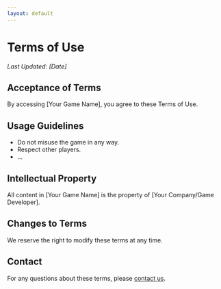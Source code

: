 ```yaml
---
layout: default
---
```


# Terms of Use

_Last Updated: [Date]_

## Acceptance of Terms

By accessing [Your Game Name], you agree to these Terms of Use.

## Usage Guidelines

- Do not misuse the game in any way.
- Respect other players.
- ...

## Intellectual Property

All content in [Your Game Name] is the property of [Your Company/Game Developer].

## Changes to Terms

We reserve the right to modify these terms at any time.

## Contact

For any questions about these terms, please [contact us](/contact).
